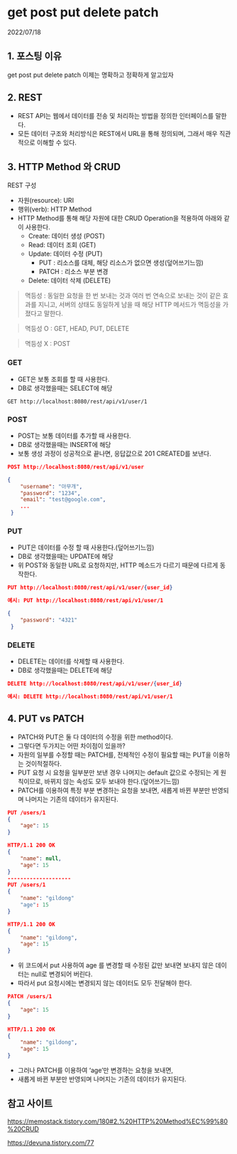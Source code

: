 # get post put delete patch
2022/07/18

## 1. 포스팅 이유
get post put delete patch 이제는 명확하고 정확하게 알고있자


## 2. REST
- REST API는 웹에서 데이터를 전송 및 처리하는 방법을 정의한 인터페이스를 말한다. 
- 모든 데이터 구조와 처리방식은 REST에서 URL을 통해 정의되며, 그래서 매우 직관적으로 이해할 수 있다.

## 3. HTTP Method 와 CRUD
REST 구성
- 자원(resource): URI
- 행위(verb): HTTP Method
- HTTP Method를 통해 해당 자원에 대한 CRUD Operation을 적용하여 아래와 같이 사용한다.
  - Create: 데이터 생성 (POST)
  - Read: 데이터 조회 (GET)
  - Update: 데이터 수정 (PUT)
    - PUT : 리소스를 대체, 해당 리소스가 없으면 생성(덮어쓰기느낌)
    - PATCH : 리소스 부분 변경
  - Delete: 데이터 삭제 (DELETE)

> 멱등성 : 동일한 요청을 한 번 보내는 것과 여러 번 연속으로 보내는 것이 같은 효과를 지니고, 서버의 상태도 동일하게 남을 때 해당 HTTP 메서드가 멱등성을 가졌다고 말한다.

> 멱등성 O : GET, HEAD, PUT, DELETE

> 멱등성 X : POST

### GET
- GET은 보통 조회를 할 때 사용한다.
- DB로 생각했을때는 SELECT에 해당
```
GET http://localhost:8080/rest/api/v1/user/1
```
### POST
- POST는 보통 데이터를 추가할 때 사용한다.
- DB로 생각했을때는 INSERT에 해당
- 보통 생성 과정이 성공적으로 끝나면, 응답값으로 201 CREATED를 보낸다.
```json
POST http://localhost:8080/rest/api/v1/user

{
    "username": "아무개",
    "password": "1234",
    "email": "test@google.com",
    ...
 }
```
### PUT
- PUT은 데이터를 수정 할 때 사용한다.(덮어쓰기느낌)
- DB로 생각했을때는 UPDATE에 해당
- 위 POST와 동일한 URL로 요청하지만, HTTP 메소드가 다르기 때문에 다르게 동작한다.
```json
PUT http://localhost:8080/rest/api/v1/user/{user_id}

예시: PUT http://localhost:8080/rest/api/v1/user/1

{
    "password": "4321"
 }
```
### DELETE
- DELETE는 데이터를 삭제할 때 사용한다.
- DB로 생각했을때는 DELETE에 해당
```json
DELETE http://localhost:8080/rest/api/v1/user/{user_id}

예시: DELETE http://localhost:8080/rest/api/v1/user/1
```

## 4. PUT vs PATCH
- PATCH와 PUT은 둘 다 데이터의 수정을 위한 method이다.
- 그렇다면 두가지는 어떤 차이점이 있을까?
- 자원의 일부를 수정할 때는 PATCH를, 전체적인 수정이 필요할 때는 PUT을 이용하는 것이적절하다.
- PUT 요청 시 요청을 일부분만 보낸 경우 나머지는 default 값으로 수정되는 게 원칙이므로, 바뀌지 않는 속성도 모두 보내야 한다.(덮어쓰기느낌)
- PATCH를 이용하여 특정 부분 변경하는 요청을 보내면, 새롭게 바뀐 부분만 반영되며 나머지는 기존의 데이터가 유지된다.

```json
PUT /users/1
{
    "age": 15 
}

HTTP/1.1 200 OK
{
    "name": null,
    "age": 15
}
--------------------
PUT /users/1
{
    "name": "gildong"
    "age": 15
}

HTTP/1.1 200 OK
{
    "name": "gildong",
    "age": 15
}
```
- 위 코드에서 put 사용하여 age 를 변경할 때 수정된 값만 보내면 보내지 않은 데이터는 null로 변경되어 버린다.
- 따라서 put 요청시에는 변경되지 않는 데이터도 모두 전달해야 한다.

```json
PATCH /users/1
{
	"age": 15
}

HTTP/1.1 200 OK
{
	"name": "gildong",
	"age": 15
}
```
- 그러나 PATCH를 이용하여 ‘age’만 변경하는 요청을 보내면,
- 새롭게 바뀐 부분만 반영되며 나머지는 기존의 데이터가 유지된다.




## 참고 사이트
https://memostack.tistory.com/180#2.%20HTTP%20Method%EC%99%80%20CRUD

https://devuna.tistory.com/77



